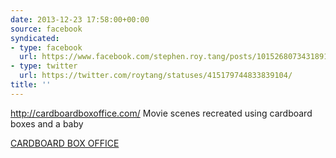 ```yaml
---
date: 2013-12-23 17:58:00+00:00
source: facebook
syndicated:
- type: facebook
  url: https://www.facebook.com/stephen.roy.tang/posts/10152680734318912
- type: twitter
  url: https://twitter.com/roytang/statuses/415179744833839104/
title: ''
---
```


http://cardboardboxoffice.com/ Movie scenes recreated using cardboard boxes and a baby

[CARDBOARD BOX OFFICE](http://cardboardboxoffice.com/page/2/)